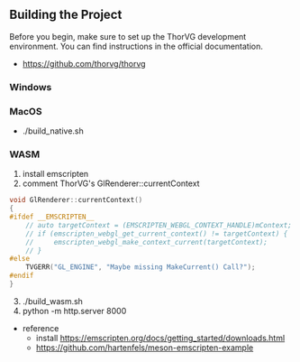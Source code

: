 ## **Building the Project**

Before you begin, make sure to set up the ThorVG development environment. You can find instructions in the official documentation.
- https://github.com/thorvg/thorvg

### Windows

### MacOS

- ./build_native.sh

### WASM

1. install emscripten
2. comment ThorVG's GlRenderer::currentContext

```cpp
void GlRenderer::currentContext()
{
#ifdef __EMSCRIPTEN__
    // auto targetContext = (EMSCRIPTEN_WEBGL_CONTEXT_HANDLE)mContext;
    // if (emscripten_webgl_get_current_context() != targetContext) {
    //     emscripten_webgl_make_context_current(targetContext);
    // }
#else
    TVGERR("GL_ENGINE", "Maybe missing MakeCurrent() Call?");
#endif
}
```

3. ./build_wasm.sh
4. python -m http.server 8000


- reference
    - install https://emscripten.org/docs/getting_started/downloads.html
    - https://github.com/hartenfels/meson-emscripten-example

